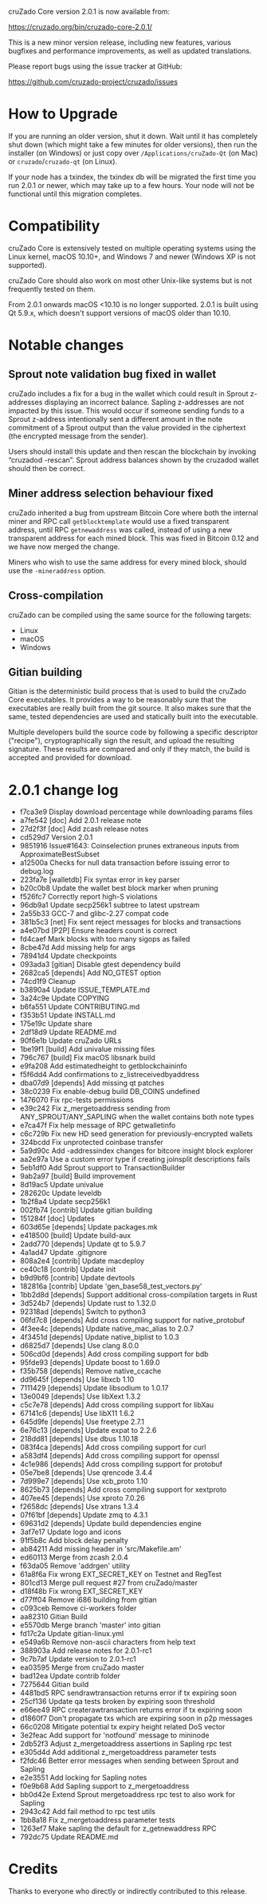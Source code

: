 cruZado Core version 2.0.1 is now available from:

  <https://cruzado.org/bin/cruzado-core-2.0.1/>

This is a new minor version release, including new features, various bugfixes
and performance improvements, as well as updated translations.

Please report bugs using the issue tracker at GitHub:

  <https://github.com/cruzado-project/cruzado/issues>

How to Upgrade
==============

If you are running an older version, shut it down. Wait until it has completely
shut down (which might take a few minutes for older versions), then run the
installer (on Windows) or just copy over `/Applications/cruZado-Qt` (on Mac)
or `cruzado`/`cruzado-qt` (on Linux).

If your node has a txindex, the txindex db will be migrated the first time you
run 2.0.1 or newer, which may take up to a few hours. Your node will not be
functional until this migration completes.

Compatibility
==============

cruZado Core is extensively tested on multiple operating systems using
the Linux kernel, macOS 10.10+, and Windows 7 and newer (Windows XP is not supported).

cruZado Core should also work on most other Unix-like systems but is not
frequently tested on them.

From 2.0.1 onwards macOS <10.10 is no longer supported. 2.0.1 is built using Qt 5.9.x, which doesn't
support versions of macOS older than 10.10.

Notable changes
===============

Sprout note validation bug fixed in wallet
------------------------------------------
cruZado includes a fix for a bug in the wallet which could result in Sprout
z-addresses displaying an incorrect balance. Sapling z-addresses are not
impacted by this issue. This would occur if someone sending funds to a Sprout
z-address intentionally sent a different amount in the note commitment of a
Sprout output than the value provided in the ciphertext (the encrypted message
from the sender).

Users should install this update and then rescan the blockchain by invoking
“cruzadod -rescan”. Sprout address balances shown by the cruzadod wallet should
then be correct.

Miner address selection behaviour fixed
---------------------------------------
cruZado inherited a bug from upstream Bitcoin Core where both the internal miner
and RPC call `getblocktemplate` would use a fixed transparent address, until RPC
`getnewaddress` was called, instead of using a new transparent address for each
mined block.  This was fixed in Bitcoin 0.12 and we have now merged the change.

Miners who wish to use the same address for every mined block, should use the
`-mineraddress` option.

Cross-compilation
-----------------
cruZado can be compiled using the same source for the following targets:
* Linux
* macOS
* Windows

Gitian building
---------------
Gitian is the deterministic build process that is used to build the cruZado
Core executables. It provides a way to be reasonably sure that the
executables are really built from the git source. It also makes sure that
the same, tested dependencies are used and statically built into the executable.

Multiple developers build the source code by following a specific descriptor
("recipe"), cryptographically sign the result, and upload the resulting signature.
These results are compared and only if they match, the build is accepted and provided
for download.

2.0.1 change log
=================

- f7ca3e9 Display download percentage while downloading params files
- a7fe542 [doc] Add 2.0.1 release note
- 27d2f3f [doc] Add zcash release notes
- cd529d7 Version 2.0.1
- 9851916 Issue#1643: Coinselection prunes extraneous inputs from ApproximateBestSubset
- a12500a Checks for null data transaction before issuing error to debug.log
- 223fa7e [walletdb] Fix syntax error in key parser
- b20c0b8 Update the wallet best block marker when pruning
- f526fc7 Correctly report high-S violations
- 96db9a1 Update secp256k1 subtree to latest upstream
- 2a55b33 GCC-7 and glibc-2.27 compat code
- 381b5c3 [net] Fix sent reject messages for blocks and transactions
- a4e07bd [P2P] Ensure headers count is correct
- fd4caef Mark blocks with too many sigops as failed
- 8cbe47d Add missing help for args
- 78941d4 Update checkpoints
- 093ada3 [gitian] Disable gtest dependency build
- 2682ca5 [depends] Add NO_GTEST option
- 74cd1f9 Cleanup
- b3890a4 Update ISSUE_TEMPLATE.md
- 3a24c9e Update COPYING
- b6fa551 Update CONTRIBUTING.md
- f353b51 Update INSTALL.md
- 175e19c Update share
- 2df18d9 Update README.md
- 90f6e1b Update cruZado URLs
- 1be19f1 [build] Add univalue missing files
- 796c767 [build] Fix macOS libsnark build
- e9fa208 Add estimatedheight to getblockchaininfo
- f5f6dd4 Add confirmations to z_listreceivedbyaddress
- dba07d9 [depends] Add missing qt patches
- 38c0239 Fix enable-debug build DB_COINS undefined
- 1476070 Fix rpc-tests permissions
- e39c242 Fix z_mergetoaddress sending from ANY_SPROUT/ANY_SAPLING when the wallet contains both note types
- e7ca47f Fix help message of RPC getwalletinfo
- c6c729b Fix new HD seed generation for previously-encrypted wallets
- 324bcdd Fix unprotected coinbase transfer
- 5a9d90c Add -addressindex changes for bitcore insight block explorer
- aa2e97a Use a custom error type if creating joinsplit descriptions fails
- 5eb1df0 Add Sprout support to TransactionBuilder
- 9ab2a97 [build] Build improvement
- 8d19ac5 Update univalue
- 282620c Update leveldb
- 1b2f8a4 Update secp256k1
- 002fb74 [contrib] Update gitian building
- 151284f [doc] Updates
- 603d65e [depends] Update packages.mk
- e418500 [build] Update build-aux
- 2add770 [depends] Update qt to 5.9.7
- 4a1ad47 Update .gitignore
- 808a2e4 [contrib] Update macdeploy
- ce40c18 [contrib] Update init
- b9d9bf6 [contrib] Update devtools
- 182816a [contrib] Update 'gen_base58_test_vectors.py'
- 1bb2d8d [depends] Support additional cross-compilation targets in Rust
- 3d524b7 [depends] Update rust to 1.32.0
- 92318ad [depends] Switch to python3
- 06fd7c8 [depends] Add cross compiling support for native_protobuf
- 4f3ee4c [depends] Update native_mac_alias to 2.0.7
- 4f3451d [depends] Update native_biplist to 1.0.3
- d6825d7 [depends] Use clang 8.0.0
- 506cd0d [depends] Add cross compiling support for bdb
- 95fde93 [depends] Update boost to 1.69.0
- f35b758 [depends] Remove native_ccache
- dd9645f [depends] Use libxcb 1.10
- 7111429 [depends] Update libsodium to 1.0.17
- 13e0049 [depends] Use libXext 1.3.2
- c5c7e78 [depends] Add cross compiling support for libXau
- 67141c6 [depends] Use libX11 1.6.2
- 645d9fe [depends] Use freetype 2.7.1
- 6e76c13 [depends] Update expat to 2.2.6
- 218dd81 [depends] Use dbus 1.10.18
- 083f4ca [depends] Add cross compiling support for curl
- a583df4 [depends] Add cross compiling support for openssl
- 4c1e986 [depends] Add cross compiling support for protobuf
- 05e7be8 [depends] Use qrencode 3.4.4
- 7d999e7 [depends] Use xcb_proto 1.10
- 8625b73 [depends] Add cross compiling support for xextproto
- 407ee45 [depends] Use xproto 7.0.26
- f2658dc [depends] Use xtrans 1.3.4
- 07f61bf [depends] Update zmq to 4.3.1
- 69631d2 [depends] Update build dependencies engine
- 3af7e17 Update logo and icons
- 91f5b8c Add block delay penalty
- ab84211 Add missing header in 'src/Makefile.am'
- ed60113 Merge from zcash 2.0.4
- f63da05 Remove 'addrgen' utility
- 61a8f6a Fix wrong EXT_SECRET_KEY on Testnet and RegTest
- 801cd13 Merge pull request #27 from cruZado/master
- d18f48b Fix wrong EXT_SECRET_KEY
- d77ff04 Remove i686 building from gitian
- c093ceb Remove ci-workers folder
- aa82310 Gitian Build
- e5570db Merge branch 'master' into gitian
- fd17c2a Update gitian-linux.yml
- e549a6b Remove non-ascii characters from help text
- 388903a Add release notes for 2.0.1-rc1
- 9c7b7af Update version to 2.0.1-rc1
- ea03595 Merge from cruZado master
- bad12ea Update contrib folder
- 7275644 Gitian build
- 4481bd5 RPC sendrawtransaction returns error if tx expiring soon
- 25cf136 Update qa tests broken by expiring soon threshold
- e66ee49 RPC createrawtransaction returns error if tx expiring soon
- d1860f7 Don't propagate txs which are expiring soon in p2p messages
- 66c0208 Mitigate potential tx expiry height related DoS vector
- 3e2feac Add support for 'notfound' message to mininode
- 2db52f3 Adjust z_mergetoaddress assertions in Sapling rpc test
- e305d4d Add additional z_mergetoaddress parameter tests
- f2fdc46 Better error messages when sending between Sprout and Sapling
- e2e3551 Add locking for Sapling notes
- f0e9b68 Add Sapling support to z_mergetoaddress
- bb0d42e Extend Sprout mergetoaddress rpc test to also work for Sapling
- 2943c42 Add fail method to rpc test utils
- 1bb8a18 Fix z_mergetoaddress parameter tests
- 1263ef7 Make sapling the default for z_getnewaddress RPC
- 792dc75 Update README.md

Credits
=======

Thanks to everyone who directly or indirectly contributed to this release.
